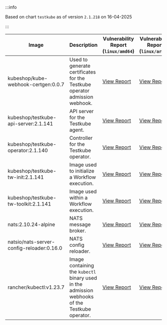 :::info

Based on chart `testkube` as of version `2.1.218` on 16-04-2025

:::

| Image | Description | Vulnerability Report (`linux/amd64`) | Vulnerability Report (`linux/arm64`) | Docker Image |
|-------|-------------|----------------------------------------|----------------------------------------|--------------|
| kubeshop/kube-webhook-certgen:0.0.7 | Used to generate certificates for the Testkube operator admission webhook. | [View Report](./kube-webhook-certgen-0.0.7_linux_amd64.md) | [View Report](./kube-webhook-certgen-0.0.7_linux_arm64.md) | [View Image](https://hub.docker.com/layers/kubeshop/kube-webhook-certgen/0.0.7/images/sha256-99c5ac7ef7cf17b180a3ae9d11144120ff203017d6bd805dc95ab2648a5a6e7e?context=explore) |
| kubeshop/testkube-api-server:2.1.141 | API server for the Testkube agent. | [View Report](./testkube-api-server-2.1.141_linux_amd64.md) | [View Report](./testkube-api-server-2.1.141_linux_arm64.md) | [View Image](https://hub.docker.com/layers/kubeshop/testkube-api-server/2.1.141/images/sha256-f252fe269fa5f27b686f0c1c2fca4067be8d3aafa8145c4df1fcdabd0182d678?context=explore) |
| kubeshop/testkube-operator:2.1.140 | Controller for the Testkube operator. | [View Report](./testkube-operator-2.1.140_linux_amd64.md) | [View Report](./testkube-operator-2.1.140_linux_arm64.md) | [View Image](https://hub.docker.com/layers/kubeshop/testkube-operator/2.1.140/images/sha256-df69af0e4c79360799bee039c1c6c8619dc593e4fa5988447a0d7855a668c4ab?context=explore) |
| kubeshop/testkube-tw-init:2.1.141 | Image used to initialize a Workflow execution. | [View Report](./testkube-tw-init-2.1.141_linux_amd64.md) | [View Report](./testkube-tw-init-2.1.141_linux_arm64.md) | [View Image](https://hub.docker.com/layers/kubeshop/testkube-tw-init/2.1.141/images/sha256-0dc3dce7bf2525cda4000e95f4ecae69de149bc90c2746868bbbf3e49d9692dd?context=explore) |
| kubeshop/testkube-tw-toolkit:2.1.141 | Image used within a Workflow execution. | [View Report](./testkube-tw-toolkit-2.1.141_linux_amd64.md) | [View Report](./testkube-tw-toolkit-2.1.141_linux_arm64.md) | [View Image](https://hub.docker.com/layers/kubeshop/testkube-tw-toolkit/2.1.141/images/sha256-4f5024b728a351fe7ed73a20e420b424368068f5194a67660e930953977ef15b?context=explore) |
| nats:2.10.24-alpine | NATS message broker. | [View Report](./nats-2.10.24-alpine_linux_amd64.md) | [View Report](./nats-2.10.24-alpine_linux_arm64.md) | [View Image](https://hub.docker.com/layers/library/nats/2.10.24-alpine/images/sha256-d13ec5ce79a02e1be937820dd36db611e25bd0c08cd9947fa9a5d52a56bf91fc?context=explore) |
| natsio/nats-server-config-reloader:0.16.0 | NATS config reloader. | [View Report](./nats-server-config-reloader-0.16.0_linux_amd64.md) | [View Report](./nats-server-config-reloader-0.16.0_linux_arm64.md) | [View Image](https://hub.docker.com/layers/natsio/nats-server-config-reloader/0.16.0/images/sha256-6e1f185d0f39fdf6032872bd20f1ce134d4e18c923d55f7cf93d40afcf6a8ffe?context=explore) |
| rancher/kubectl:v1.23.7 | Image containing the `kubectl` binary used in the admission webhooks of the Testkube operator. | [View Report](./kubectl-v1.23.7_linux_amd64.md) | [View Report](./kubectl-v1.23.7_linux_arm64.md) | [View Image](https://hub.docker.com/layers/rancher/kubectl/v1.23.7/images/sha256-139cffe27d95d9b3cdeb782a7456cf5eb6a2d18b7a90b85a2c0bde4ff295bae8?context=explore) |
